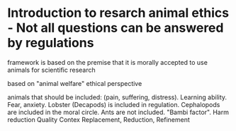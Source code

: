 # Introduction to resarch animal ethics - Not all questions can be answered by regulations

framework is based on the premise that it is morally accepted to use animals for scientific research

based on "animal welfare" ethical perspective

animals that should be included: (pain, suffering, distress). Learning ability. Fear, anxiety.
Lobster (Decapods) is included in regulation. Cephalopods are included in the moral circle. Ants are not included. "Bambi factor".
Harm reduction
Quality
Contex
Replacement, Reduction, Refinement

